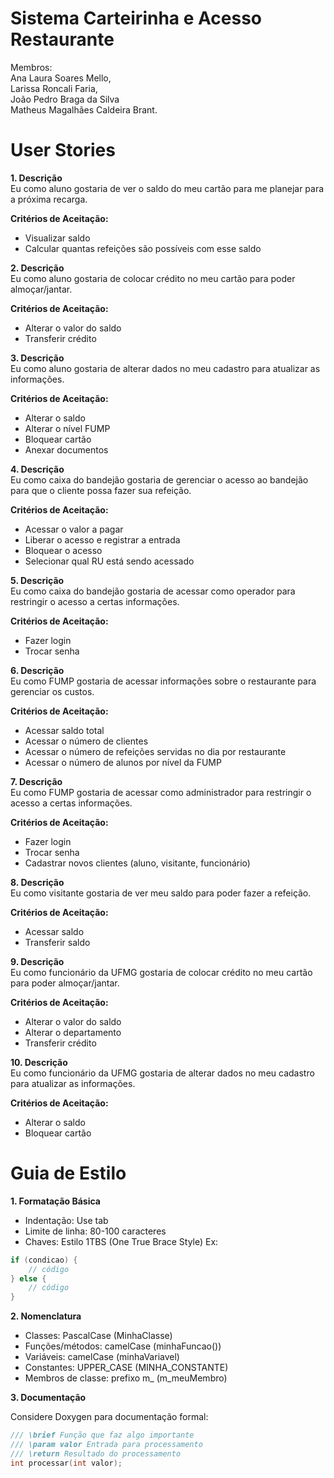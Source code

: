 # Sistema Carteirinha e Acesso Restaurante
Membros:  
Ana Laura Soares Mello,  
Larissa Roncali Faria,   
João Pedro Braga da Silva  
Matheus Magalhães Caldeira Brant.  

# User Stories 

**1. Descrição**  
Eu como aluno gostaria de ver o saldo do meu cartão para me planejar para a próxima recarga.  

**Critérios de Aceitação:**
 * Visualizar saldo
 * Calcular quantas refeições são possíveis com esse saldo
  
**2. Descrição**  
Eu como aluno gostaria de colocar crédito no meu cartão para poder almoçar/jantar.  

**Critérios de Aceitação:**
 * Alterar o valor do saldo
 * Transferir crédito

**3. Descrição**  
Eu como aluno gostaria de alterar dados no meu cadastro para atualizar as informações.  

**Critérios de Aceitação:**
 * Alterar o saldo
 * Alterar o nível FUMP
 * Bloquear cartão
 * Anexar documentos

**4. Descrição**  
Eu como caixa do bandejão gostaria de gerenciar o acesso ao bandejão para que o cliente possa fazer sua refeição.  

**Critérios de Aceitação:**
 * Acessar o valor a pagar
 * Liberar o acesso e registrar a entrada
 * Bloquear o acesso
 * Selecionar qual RU está sendo acessado

**5. Descrição**  
Eu como caixa do bandejão gostaria de acessar como operador para restringir o acesso a certas informações.  

**Critérios de Aceitação:**
 * Fazer login
 * Trocar senha

**6. Descrição**  
Eu como FUMP gostaria de acessar informações sobre o restaurante para gerenciar os custos.  

**Critérios de Aceitação:**
 * Acessar saldo total
 * Acessar o número de clientes
 * Acessar o número de refeições servidas no dia por restaurante
 * Acessar o número de alunos por nível da FUMP

**7. Descrição**  
Eu como FUMP gostaria de acessar como administrador para restringir o acesso a certas informações.  

**Critérios de Aceitação:**
 * Fazer login
 * Trocar senha
 * Cadastrar novos clientes (aluno, visitante, funcionário)

**8. Descrição**  
Eu como visitante gostaria de ver meu saldo para poder fazer a refeição.  

**Critérios de Aceitação:**
 * Acessar saldo
 * Transferir saldo

**9. Descrição**  
Eu como funcionário da UFMG gostaria de colocar crédito no meu cartão para poder almoçar/jantar.  

**Critérios de Aceitação:**
 * Alterar o valor do saldo
 * Alterar o departamento
 * Transferir crédito

**10. Descrição**  
Eu como funcionário da UFMG gostaria de alterar dados no meu cadastro para atualizar as informações.  

**Critérios de Aceitação:**
 * Alterar o saldo
 * Bloquear cartão

# Guia de Estilo
**1. Formatação Básica** 
* Indentação: Use tab
* Limite de linha: 80-100 caracteres
* Chaves: Estilo 1TBS (One True Brace Style)
Ex: 

```c++
if (condicao) {
    // código
} else {
    // código
}
```

**2. Nomenclatura** 
* Classes: PascalCase (MinhaClasse)
* Funções/métodos: camelCase (minhaFuncao())
* Variáveis: camelCase (minhaVariavel)
* Constantes: UPPER_CASE (MINHA_CONSTANTE)
* Membros de classe: prefixo m_ (m_meuMembro)

**3. Documentação**

Considere Doxygen para documentação formal:
```c++
/// \brief Função que faz algo importante
/// \param valor Entrada para processamento
/// \return Resultado do processamento
int processar(int valor);
```
